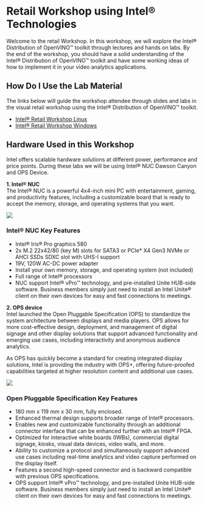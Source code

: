 # Retail Workshop using Intel® Technologies
Welcome to the retail Workshop. In this workshop, we will explore the Intel® Distribution of OpenVINO™ toolkit through lectures and hands on labs. By the end of the workshop, you should have a solid understanding of the Intel® Distribution of OpenVINO™ toolkit and have some working ideas of how to implement it in your video analytics applications.
## How Do I Use the Lab Material
The links below will guide the workshop attendee through slides and labs in the visual retail workshop using the Intel® Distribution of OpenVINO™ toolkit.
- [Intel® Retail Workshop Linux](https://github.com/SSG-DRD-IOT/intel_retail_workshop/tree/lab-retail-workshop-linux)
-  [Intel® Retail Workshop Windows](https://github.com/SSG-DRD-IOT/intel_retail_workshop/tree/lab-retail-workshop-windows)

## Hardware Used in this Workshop
Intel offers scalable hardware solutions at different power, performance and price points. During these labs we will be using Intel® NUC Dawson Canyon and OPS Device.

**1. Intel® NUC**                     
The Intel® NUC is a powerful 4x4-inch mini PC with entertainment, gaming, and productivity features, including a customizable board that is ready to accept the memory, storage, and operating systems that you want.

![](./NUC.jpg)

### Intel® NUC Key Features
- Intel® Iris® Pro graphics 580
- 2x M.2 22x42/80 (key M) slots for SATA3 or PCIe* X4 Gen3 NVMe or AHCI SSDs
SDXC slot with UHS-I support
- 19V, 120W  AC-DC power adapter
- Install your own memory, storage, and operating system (not included)
- Full range of Intel® processors
- NUC support Intel® vPro™ technology, and pre-installed Unite HUB-side software. Business members simply just need to install an Intel Unite® client on their own devices for easy and fast connections to meetings.

**2. OPS device**                                                 
Intel launched the Open Pluggable Specification (OPS) to standardize the system architecture between displays and media players. OPS allows for more cost-effective design, deployment, and management of digital signage and other display solutions that support advanced functionality and emerging use cases, including interactivity and anonymous audience analytics.

As OPS has quickly become a standard for creating integrated display solutions, Intel is providing the industry with OPS+, offering future-proofed capabilities targeted at higher resolution content and additional use cases.

![](./opsdevice.png)

### Open Pluggable Specification Key Features
- 180 mm x 119 mm x 30 mm, fully enclosed.
- Enhanced thermal design supports broader range of Intel® processors.
- Enables new and customizable functionality through an additional connector interface that can be enhanced further with an Intel® FPGA.
- Optimized for interactive white boards (IWBs), commercial digital signage, kiosks, visual data devices, video walls, and more.
- Ability to customize a protocol and simultaneously support advanced use cases including real-time analytics and video capture performed on the display itself.
- Features a second high-speed connector and is backward compatible with previous OPS specifications.
- OPS support Intel® vPro™ technology, and pre-installed Unite HUB-side software. Business members simply just need to install an Intel Unite® client on their own devices for easy and fast connections to meetings.
